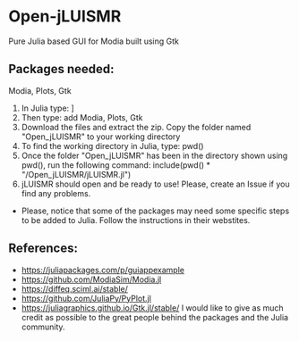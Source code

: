 # Open-jLUISMR
Pure Julia based GUI for Modia built using Gtk

## Packages needed:
Modia, Plots, Gtk
1) In Julia type: ]
2) Then type: add Modia, Plots, Gtk
3) Download the files and extract the zip. Copy the folder named "Open_jLUISMR" to your working directory
4) To find the working directory in Julia, type: pwd()
5) Once the folder "Open_jLUISMR" has been in the directory shown using pwd(), run the following command: include(pwd() * "/Open_jLUISMR/jLUISMR.jl")
6) jLUISMR should open and be ready to use! Please, create an Issue if you find any problems.
- Please, notice that some of the packages may need some specific steps to be added to Julia. Follow the instructions in their webstites.


## References:
- https://juliapackages.com/p/guiappexample
- https://github.com/ModiaSim/Modia.jl
- https://diffeq.sciml.ai/stable/
- https://github.com/JuliaPy/PyPlot.jl
- https://juliagraphics.github.io/Gtk.jl/stable/
I would like to give as much credit as possible to the great people behind the packages and the Julia community.
